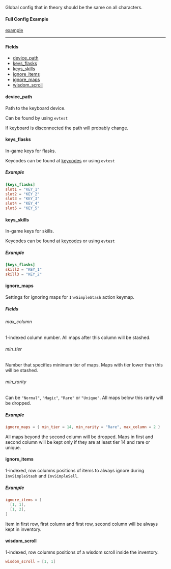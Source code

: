 Global config that in theory should be the same on all characters.

#### Full Config Example

[example](./config_examples/global.toml)

---

#### Fields

- [device_path](#device_path)
- [keys_flasks](#keys_flasks)
- [keys_skills](#keys_skills)
- [ignore_items](#ignore_items)
- [ignore_maps](#ignore_maps)
- [wisdom_scroll](#wisdom_scroll)

#### device_path

Path to the keyboard device.

Can be found by using `evtest`

If keyboard is disconnected the path will probably change.

#### keys_flasks

In-game keys for flasks.

Keycodes can be found at [keycodes](https://github.com/emberian/evdev/blob/master/src/scancodes.rs) or using `evtest`

##### Example

```toml
[keys_flasks]
slot1 = "KEY_1"
slot2 = "KEY_2"
slot3 = "KEY_3"
slot4 = "KEY_4"
slot5 = "KEY_5"
```

#### keys_skills

In-game keys for skills.

Keycodes can be found at [keycodes](https://github.com/emberian/evdev/blob/master/src/scancodes.rs) or using `evtest`

##### Example

```toml
[keys_flasks]
skill2 = "KEY_1"
skill3 = "KEY_2"
```

#### ignore_maps

Settings for ignoring maps for `InvSimpleStash` action keymap.

##### Fields

###### max_column

1-indexed column number. All maps after this column will be stashed.

###### min_tier

Number that specifies minimum tier of maps. Maps with tier lower than this will be stashed.

###### min_rarity

Can be `"Normal"`, `"Magic"`, `"Rare"` or `"Unique"`. All maps below this rarity will be dropped.

##### Example

```toml
ignore_maps = { min_tier = 14, min_rarity = "Rare", max_column = 2 }
```

All maps beyond the second column will be dropped. Maps in first and second column will be kept only if they are at least tier 14 and rare or unique.

#### ignore_items

1-indexed, row columns positions of items to always ignore during `InvSimpleStash` and `InvSimpleSell`.

##### Example

```toml
ignore_items = [
  [1, 1],
  [1, 2],
]
```

Item in first row, first column and first row, second column will be always kept in inventory.

#### wisdom_scroll

1-indexed, row columns positions of a wisdom scroll inside the inventory.
```toml
wisdom_scroll = [1, 1]
```

